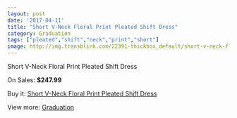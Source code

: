 ```yaml
---
layout: post
date: '2017-04-11'
title: "Short V-Neck Floral Print Pleated Shift Dress"
category: Graduation
tags: ["pleated","shift","neck","print","short"]
image: http://img.transblink.com/22391-thickbox_default/short-v-neck-floral-print-pleated-shift-dress.jpg
---
```

Short V-Neck Floral Print Pleated Shift Dress

On Sales: **$247.99**
<a href="https://www.transblink.com/en/graduation/7105-short-v-neck-floral-print-pleated-shift-dress.html"><amp-img layout="responsive" width="600" height="600" src="//img.transblink.com/22391-thickbox_default/short-v-neck-floral-print-pleated-shift-dress.jpg" alt="Short V-Neck Floral Print Pleated Shift Dress 0" /></a>
<a href="https://www.transblink.com/en/graduation/7105-short-v-neck-floral-print-pleated-shift-dress.html"><amp-img layout="responsive" width="600" height="600" src="//img.transblink.com/22393-thickbox_default/short-v-neck-floral-print-pleated-shift-dress.jpg" alt="Short V-Neck Floral Print Pleated Shift Dress 1" /></a>
<a href="https://www.transblink.com/en/graduation/7105-short-v-neck-floral-print-pleated-shift-dress.html"><amp-img layout="responsive" width="600" height="600" src="//img.transblink.com/22392-thickbox_default/short-v-neck-floral-print-pleated-shift-dress.jpg" alt="Short V-Neck Floral Print Pleated Shift Dress 2" /></a>

Buy it: [Short V-Neck Floral Print Pleated Shift Dress](https://www.transblink.com/en/graduation/7105-short-v-neck-floral-print-pleated-shift-dress.html "Short V-Neck Floral Print Pleated Shift Dress")

View more: [Graduation](https://www.transblink.com/en/7-graduation "Graduation")